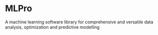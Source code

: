 # MLPro
 A machine learning software library for comprehensive and versatile data analysis, optimization and predictive modelling
